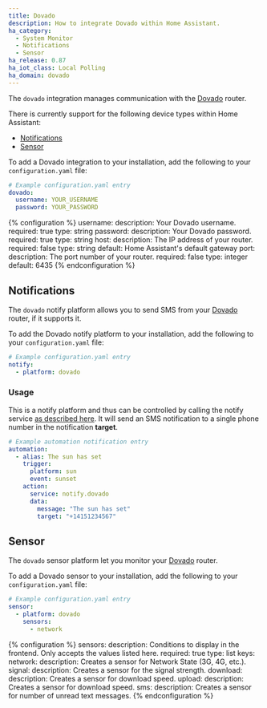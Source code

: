 ```yaml
---
title: Dovado
description: How to integrate Dovado within Home Assistant.
ha_category:
  - System Monitor
  - Notifications
  - Sensor
ha_release: 0.87
ha_iot_class: Local Polling
ha_domain: dovado
---
```


The `dovado` integration manages communication with the [Dovado](https://www.dovado.com/) router.

There is currently support for the following device types within Home Assistant:

- [Notifications](/integrations/dovado/#notifications)
- [Sensor](/integrations/dovado/#sensor)

To add a Dovado integration to your installation, add the following to your `configuration.yaml` file:

```yaml
# Example configuration.yaml entry
dovado:
  username: YOUR_USERNAME
  password: YOUR_PASSWORD
```

{% configuration %}
username:
  description: Your Dovado username.
  required: true
  type: string
password:
  description: Your Dovado password.
  required: true
  type: string
host:
  description: The IP address of your router.
  required: false
  type: string
  default: Home Assistant's default gateway
port:
  description:  The port number of your router.
  required: false
  type: integer
  default: 6435
{% endconfiguration %}

## Notifications

The `dovado` notify platform allows you to send SMS from your [Dovado](https://www.dovado.com/) router, if it supports it.

To add the Dovado notify platform to your installation, add the following to your `configuration.yaml` file:

```yaml
# Example configuration.yaml entry
notify:
  - platform: dovado
```

### Usage

This is a notify platform and thus can be controlled by calling the notify service [as described here](/integrations/notify/). It will send an SMS notification to a single phone number in the notification **target**.

```yaml
# Example automation notification entry
automation:
  - alias: The sun has set
    trigger:
      platform: sun
      event: sunset
    action:
      service: notify.dovado
      data:
        message: "The sun has set"
        target: "+14151234567"
```

## Sensor

The `dovado` sensor platform let you monitor your [Dovado](https://www.dovado.com/) router.

To add a Dovado sensor to your installation, add the following to your `configuration.yaml` file:

```yaml
# Example configuration.yaml entry
sensor:
  - platform: dovado
    sensors:
      - network
```

{% configuration %}
sensors:
  description: Conditions to display in the frontend. Only accepts the values listed here.
  required: true
  type: list
  keys:
    network:
      description: Creates a sensor for Network State (3G, 4G, etc.).
    signal:
      description: Creates a sensor for the signal strength.
    download:
      description: Creates a sensor for download speed.
    upload:
      description: Creates a sensor for download speed.
    sms:
      description: Creates a sensor for number of unread text messages.
{% endconfiguration %}

